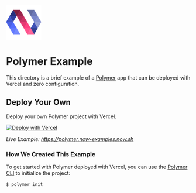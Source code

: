 ![Polymer Logo](https://github.com/vercel/vercel/blob/main/packages/frameworks/logos/polymer.svg)

# Polymer Example

This directory is a brief example of a [Polymer](https://www.polymer-project.org/) app that can be deployed with Vercel and zero configuration.

## Deploy Your Own

Deploy your own Polymer project with Vercel.

[![Deploy with Vercel](https://vercel.com/button)](https://vercel.com/import/project?template=https://github.com/vercel/vercel/tree/main/examples/polymer)

_Live Example: https://polymer.now-examples.now.sh_

### How We Created This Example

To get started with Polymer deployed with Vercel, you can use the [Polymer CLI](https://polymer-library.polymer-project.org/3.0/docs/tools/polymer-cli) to initialize the project:

```shell
$ polymer init
```
